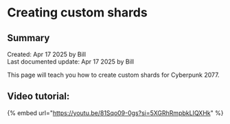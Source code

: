 # Creating custom shards

## Summary

Created: Apr 17 2025 by Bill\
Last documented update: Apr 17 2025 by Bill

This page will teach you how to create custom shards for Cyberpunk 2077.

## Video tutorial:

{% embed url="https://youtu.be/81Sqo09-0gs?si=5XGRhRmpbkLIQXHk" %}

